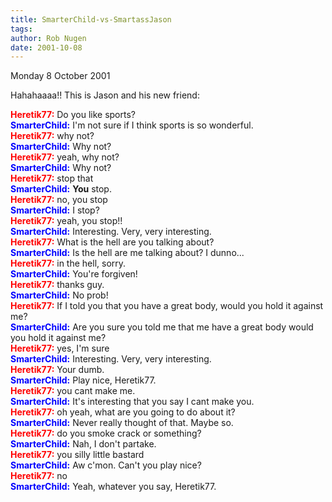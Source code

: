 ```yaml
---
title: SmarterChild-vs-SmartassJason
tags: 
author: Rob Nugen
date: 2001-10-08
---
```


<p class=date>Monday 8 October 2001</p>

<p>Hahahaaaa!!  This is Jason and his new friend:</p>

<p><font color='red'><b>Heretik77:</b></font> Do you like sports?
<br><font color='blue'><b>SmarterChild:</b></font> I'm not sure if I think
sports is so wonderful.
<br><font color='red'><b>Heretik77:</b></font> why not?
<br><font color='blue'><b>SmarterChild:</b></font> Why not?
<br><font color='red'><b>Heretik77:</b></font> yeah, why not?
<br><font color='blue'><b>SmarterChild:</b></font> Why not?
<br><font color='red'><b>Heretik77:</b></font> stop that
<br><font color='blue'><b>SmarterChild:</b></font> <b>You</b> stop.
<br><font color='red'><b>Heretik77:</b></font> no, you stop
<br><font color='blue'><b>SmarterChild:</b></font> I stop?
<br><font color='red'><b>Heretik77:</b></font> yeah, you stop!!
<br><font color='blue'><b>SmarterChild:</b></font> Interesting. Very, very
interesting.
<br><font color='red'><b>Heretik77:</b></font> What is the hell are you
talking about?
<br><font color='blue'><b>SmarterChild:</b></font> Is the hell are me
talking about? I dunno...
<br><font color='red'><b>Heretik77:</b></font> in the hell, sorry.
<br><font color='blue'><b>SmarterChild:</b></font> You're forgiven!
<br><font color='red'><b>Heretik77:</b></font> thanks guy.
<br><font color='blue'><b>SmarterChild:</b></font> No prob!
<br><font color='red'><b>Heretik77:</b></font> If I told you that you have a
great body, would you hold it against me?
<br><font color='blue'><b>SmarterChild:</b></font> Are you sure you told me
that me have a great body would you hold it against me?
<br><font color='red'><b>Heretik77:</b></font> yes, I'm sure
<br><font color='blue'><b>SmarterChild:</b></font> Interesting. Very, very
interesting.
<br><font color='red'><b>Heretik77:</b></font> Your dumb.
<br><font color='blue'><b>SmarterChild:</b></font> Play nice, Heretik77.
<br><font color='red'><b>Heretik77:</b></font> you cant make me.
<br><font color='blue'><b>SmarterChild:</b></font> It's interesting that you
say I cant make you.
<br><font color='red'><b>Heretik77:</b></font> oh yeah, what are you going
to do about it?
<br><font color='blue'><b>SmarterChild:</b></font> Never really thought of
that. Maybe so.
<br><font color='red'><b>Heretik77:</b></font> do you smoke crack or
something?
<br><font color='blue'><b>SmarterChild:</b></font> Nah, I don't partake.
<br><font color='red'><b>Heretik77:</b></font> you silly little bastard
<br><font color='blue'><b>SmarterChild:</b></font> Aw c'mon. Can't you play
nice?
<br><font color='red'><b>Heretik77:</b></font> no
<br><font color='blue'><b>SmarterChild:</b></font> Yeah, whatever you say,
Heretik77. </p>


